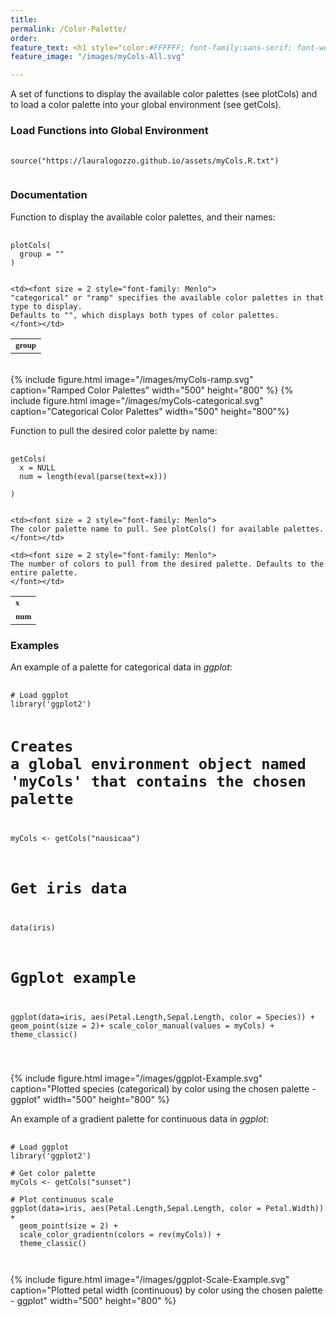 ```yaml
---
title:
permalink: /Color-Palette/
order: 
feature_text: <h1 style="color:#FFFFFF; font-family:sans-serif; font-weight:normal"> Color Palette </h1>
feature_image: "/images/myCols-All.svg"

---
```

A set of functions to display the available color palettes (see plotCols) and to load a color
palette into your global environment (see getCols).

<h3> Load Functions into Global Environment </h3>
<pre>
  <code>
source("https://lauralogozzo.github.io/assets/myCols.R.txt")
  </code>
</pre>	

<h3> Documentation </h3>

Function to display the available color palettes, and their names:
<pre>
  <code>
plotCols(
  group = ""
)
  </code>
</pre>

<html>
<head>
<style>
table, th, td {
}

th, td {
  padding: 20px;
}
</style>
</head>
<body>

<table style="width:700px" padding = "3px">
  <tr>
    <td><b><font size = 2 style="font-family: Menlo">
    group
    </font></b></td>
    
    <td><font size = 2 style="font-family: Menlo">
    "categorical" or "ramp" specifies the available color palettes in that type to display.
    Defaults to "", which displays both types of color palettes.
    </font></td>
  </tr>
</table>

<br>
{% include figure.html image="/images/myCols-ramp.svg" caption="Ramped Color Palettes" width="500" height="800" %}
{% include figure.html image="/images/myCols-categorical.svg" caption="Categorical Color Palettes" width="500" height="800"%}

Function to pull the desired color palette by name:
<pre>
  <code>
getCols(
  x = NULL
  num = length(eval(parse(text=x)))
  
)
  </code>
</pre>

<html>
<head>
<style>
table, th, td {
}

th, td {
  padding: 20px;
}
</style>
</head>
<body>

<table style="width:700px" padding = "3px">
  <tr>
    <td><b><font size = 2 style="font-family: Menlo">
    x
    </font></b></td>
    
    <td><font size = 2 style="font-family: Menlo">
    The color palette name to pull. See plotCols() for available palettes.
    </font></td>
  </tr>
  
  <tr>
    <td><b><font size = 2 style="font-family: Menlo">
    num 
    </font></b></td>
    
    <td><font size = 2 style="font-family: Menlo">
    The number of colors to pull from the desired palette. Defaults to the entire palette.
    </font></td>
  </tr>
</table>

<h3> Examples </h3>
An example of a palette for categorical data in <em>ggplot</em>:
<pre>
  <code>
# Load ggplot
library('ggplot2')

# Creates a global environment object named 'myCols' that contains the chosen palette
myCols <- getCols("nausicaa")

# Get iris data
data(iris)

# Ggplot example
ggplot(data=iris, aes(Petal.Length,Sepal.Length, color = Species)) +
  geom_point(size = 2)+
  scale_color_manual(values = myCols) +
  theme_classic()

  </code>
</pre>

{% include figure.html image="/images/ggplot-Example.svg" caption="Plotted species (categorical) by color using the chosen palette - ggplot" width="500" height="800" %}

An example of a gradient palette for continuous data in <em>ggplot</em>:
<pre>
  <code>
# Load ggplot
library('ggplot2')

# Get color palette
myCols <- getCols("sunset")

# Plot continuous scale
ggplot(data=iris, aes(Petal.Length,Sepal.Length, color = Petal.Width)) +
  geom_point(size = 2) +
  scale_color_gradientn(colors = rev(myCols)) +
  theme_classic()

  </code>
</pre>

{% include figure.html image="/images/ggplot-Scale-Example.svg" caption="Plotted petal width (continuous) by color using the chosen palette - ggplot" width="500" height="800" %}


